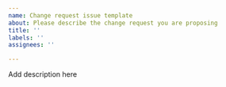 ```yaml
---
name: Change request issue template
about: Please describe the change request you are proposing
title: ''
labels: ''
assignees: ''

---
```


Add description here
